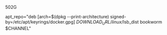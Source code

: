 502G

apt_repo="deb [arch=$(dpkg --print-architecture) signed-by=/etc/apt/keyrings/docker.gpg] $DOWNLOAD_URL/linux/$lsb_dist bookworm $CHANNEL"
